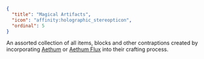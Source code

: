 ```json
{
  "title": "Magical Artifacts",
  "icon": "affinity:holographic_stereopticon",
  "ordinal": 5
}
```

An assorted collection of all items, blocks and other contraptions created by incorporating [Aethum](^affinity:aethum)
or [Aethum Flux](^affinity:aethum_flux) into their crafting process.
